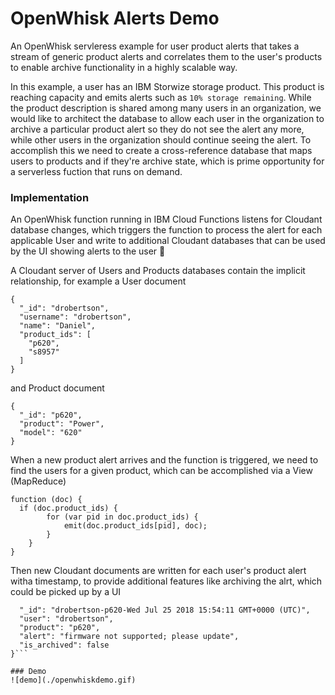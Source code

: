 # OpenWhisk Alerts Demo

An OpenWhisk servleress example for user product alerts that takes a stream of generic product alerts and correlates them to the user's products to enable archive functionality in a highly scalable way.

In this example, a user has an IBM Storwize storage product. This product is reaching capacity and emits alerts such as `10% storage remaining`. While the product description is shared among many users in an organization, we would like to architect the database to allow each user in the organization to archive a particular product alert so they do not see the alert any more, while other users in the organization should continue seeing the alert. To accomplish this we need to create a cross-reference database that maps users to products and if they're archive state, which is prime opportunity for a serverless fuction that runs on demand.

### Implementation

An OpenWhisk function running in IBM Cloud Functions listens for Cloudant database changes, which triggers the function to process the alert for each applicable User and write to additional Cloudant databases that can be used by the UI showing alerts to the user 🔔

A Cloudant server of Users and Products databases contain the implicit relationship, for example a User document

```
{
  "_id": "drobertson",
  "username": "drobertson",
  "name": "Daniel",
  "product_ids": [
    "p620",
    "s8957"
  ]
}
```

and Product document

```
{
  "_id": "p620",
  "product": "Power",
  "model": "620"
}
```

When a new product alert arrives and the function is triggered, we need to find the users for a given product, which can be accomplished via a View (MapReduce)

```
function (doc) {
  if (doc.product_ids) {
        for (var pid in doc.product_ids) {
            emit(doc.product_ids[pid], doc);
        }
    }
}
```

Then new Cloudant documents are written for each user's product alert witha timestamp, to provide additional features like archiving the alrt, which could be picked up by a UI 
```{
  "_id": "drobertson-p620-Wed Jul 25 2018 15:54:11 GMT+0000 (UTC)",
  "user": "drobertson",
  "product": "p620",
  "alert": "firmware not supported; please update",
  "is_archived": false
}```

### Demo 
![demo](./openwhiskdemo.gif)
